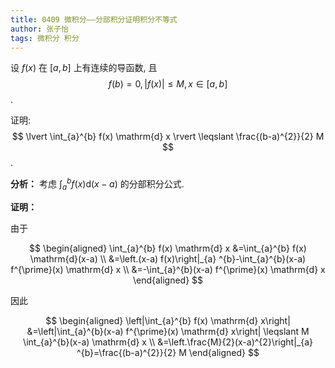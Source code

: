 ```yaml
---
title: 0409 微积分——分部积分证明积分不等式
author: 张子怡
tags: 微积分 积分
---
```



设 $f(x)$ 在 $[a, b]$ 上有连续的导函数, 且 
$$
f(b)=0,\lvert f(x) \rvert \leqslant M, x \in[a, b]
$$.


证明: 
$$
\lvert \int_{a}^{b} f(x) \mathrm{d} x \rvert  \leqslant \frac{(b-a)^{2}}{2} M
$$.


<!--more-->



**分析：** 考虑 $\int_{a}^{b} f(x) \mathrm{d}(x-a)$ 的分部积分公式.



**证明：** 

由于

$$
\begin{aligned}
\int_{a}^{b} f(x) \mathrm{d} x &=\int_{a}^{b} f(x) \mathrm{d}(x-a) \\
&=\left.(x-a) f(x)\right|_{a} ^{b}-\int_{a}^{b}(x-a) f^{\prime}(x) \mathrm{d} x \\
&=-\int_{a}^{b}(x-a) f^{\prime}(x) \mathrm{d} x
\end{aligned}
$$

因此

$$
\begin{aligned}
\left|\int_{a}^{b} f(x) \mathrm{d} x\right| &=\left|\int_{a}^{b}(x-a) f^{\prime}(x) \mathrm{d} x\right| \leqslant M \int_{a}^{b}(x-a) \mathrm{d} x \\
&=\left.\frac{M}{2}(x-a)^{2}\right|_{a} ^{b}=\frac{(b-a)^{2}}{2} M
\end{aligned}
$$
